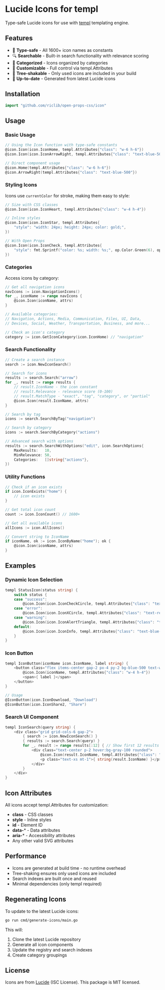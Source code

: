 # Lucide Icons for templ

Type-safe Lucide icons for use with [templ](https://templ.guide) templating engine.

## Features

- 🎯 **Type-safe** - All 1600+ icon names as constants
- 🔍 **Searchable** - Built-in search functionality with relevance scoring
- 📁 **Categorized** - Icons organized by categories
- 🎨 **Customizable** - Full control via templ.Attributes
- 🚀 **Tree-shakable** - Only used icons are included in your build
- 🔄 **Up-to-date** - Generated from latest Lucide icons

## Installation

```go
import "github.com/riclib/open-props-css/icon"
```

## Usage

### Basic Usage

```go
// Using the Icon function with type-safe constants
@icon.Icon(icon.IconHome, templ.Attributes{"class": "w-6 h-6"})
@icon.Icon(icon.IconArrowRight, templ.Attributes{"class": "text-blue-500"})

// Direct component usage
@icon.Home(templ.Attributes{"class": "w-6 h-6"})
@icon.ArrowRight(templ.Attributes{"class": "text-blue-500"})
```

### Styling Icons

Icons use `currentColor` for stroke, making them easy to style:

```go
// Size with CSS classes
@icon.Icon(icon.IconHeart, templ.Attributes{"class": "w-4 h-4"})

// Inline styles
@icon.Icon(icon.IconStar, templ.Attributes{
    "style": "width: 24px; height: 24px; color: gold;",
})

// With Open Props
@icon.Icon(icon.IconCheck, templ.Attributes{
    "style": fmt.Sprintf("color: %s; width: %s;", op.Color.Green(6), op.Size(5)),
})
```

### Categories

Access icons by category:

```go
// Get all navigation icons
navIcons := icon.NavigationIcons()
for _, iconName := range navIcons {
    @icon.Icon(iconName, attrs)
}

// Available categories:
// Navigation, Actions, Media, Communication, Files, UI, Data, 
// Devices, Social, Weather, Transportation, Business, and more...

// Check an icon's category
category := icon.GetIconCategory(icon.IconHome) // "navigation"
```

### Search Functionality

```go
// Create a search instance
search := icon.NewIconSearch()

// Search for icons
results := search.Search("arrow")
for _, result := range results {
    // result.IconName - the icon constant
    // result.Relevance - relevance score (0-100)
    // result.MatchType - "exact", "tag", "category", or "partial"
    @icon.Icon(result.IconName, attrs)
}

// Search by tag
icons := search.SearchByTag("navigation")

// Search by category
icons := search.SearchByCategory("actions")

// Advanced search with options
results := search.SearchWithOptions("edit", icon.SearchOptions{
    MaxResults:   10,
    MinRelevance: 50,
    Categories:   []string{"actions"},
})
```

### Utility Functions

```go
// Check if an icon exists
if icon.IconExists("home") {
    // icon exists
}

// Get total icon count
count := icon.IconCount() // 1600+

// Get all available icons
allIcons := icon.AllIcons()

// Convert string to IconName
if iconName, ok := icon.IconByName("home"); ok {
    @icon.Icon(iconName, attrs)
}
```

## Examples

### Dynamic Icon Selection

```go
templ StatusIcon(status string) {
    switch status {
    case "success":
        @icon.Icon(icon.IconCheckCircle, templ.Attributes{"class": "text-green-500"})
    case "error":
        @icon.Icon(icon.IconXCircle, templ.Attributes{"class": "text-red-500"})
    case "warning":
        @icon.Icon(icon.IconAlertTriangle, templ.Attributes{"class": "text-yellow-500"})
    default:
        @icon.Icon(icon.IconInfo, templ.Attributes{"class": "text-blue-500"})
    }
}
```

### Icon Button

```go
templ IconButton(iconName icon.IconName, label string) {
    <button class="flex items-center gap-2 px-4 py-2 bg-blue-500 text-white rounded">
        @icon.Icon(iconName, templ.Attributes{"class": "w-4 h-4"})
        <span>{ label }</span>
    </button>
}

// Usage
@IconButton(icon.IconDownload, "Download")
@IconButton(icon.IconShare2, "Share")
```

### Search UI Component

```go
templ IconSearch(query string) {
    <div class="grid grid-cols-6 gap-2">
        { search := icon.NewIconSearch() }
        { results := search.Search(query) }
        for _, result := range results[:12] { // Show first 12 results
            <div class="text-center p-2 hover:bg-gray-100 rounded">
                @icon.Icon(result.IconName, templ.Attributes{"class": "w-8 h-8 mx-auto"})
                <p class="text-xs mt-1">{ string(result.IconName) }</p>
            </div>
        }
    </div>
}
```

## Icon Attributes

All icons accept templ.Attributes for customization:

- **class** - CSS classes
- **style** - Inline styles
- **id** - Element ID
- **data-*** - Data attributes
- **aria-*** - Accessibility attributes
- Any other valid SVG attributes

## Performance

- Icons are generated at build time - no runtime overhead
- Tree-shaking ensures only used icons are included
- Search indexes are built once and reused
- Minimal dependencies (only templ required)

## Regenerating Icons

To update to the latest Lucide icons:

```bash
go run cmd/generate-icons/main.go
```

This will:
1. Clone the latest Lucide repository
2. Generate all icon components
3. Update the registry and search indexes
4. Create category groupings

## License

Icons are from [Lucide](https://lucide.dev) (ISC License).
This package is MIT licensed.